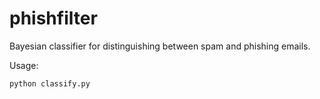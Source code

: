 phishfilter
===========
Bayesian classifier for distinguishing between spam and phishing emails.

Usage:

``python classify.py``
